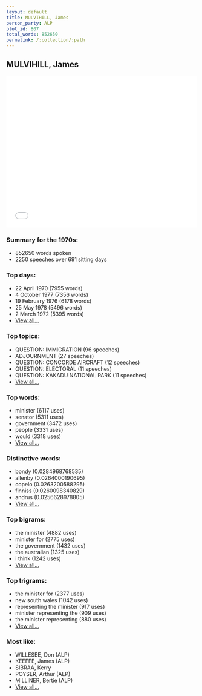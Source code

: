 ```yaml
---
layout: default
title: MULVIHILL, James
person_party: ALP
plot_id: 807
total_words: 852650
permalink: /:collection/:path
---
```


## MULVIHILL, James

<iframe width="100%" height="400" frameborder="0" scrolling="no" src="//plot.ly/~wragge/807.embed"></iframe>


### Summary for the 1970s:

* 852650 words spoken
* 2250 speeches over 691 sitting days


### Top days:

* 22 April 1970 (7955 words)
* 4 October 1977 (7356 words)
* 19 February 1976 (6178 words)
* 25 May 1978 (5496 words)
* 2 March 1972 (5395 words)
* [View all...](days/)


### Top topics:

* QUESTION: IMMIGRATION (96 speeches)
* ADJOURNMENT (27 speeches)
* QUESTION: CONCORDE AIRCRAFT (12 speeches)
* QUESTION: ELECTORAL (11 speeches)
* QUESTION: KAKADU NATIONAL PARK (11 speeches)
* [View all...](topics/)


### Top words:

* minister (6117 uses)
* senator (5311 uses)
* government (3472 uses)
* people (3331 uses)
* would (3318 uses)
* [View all...](words/)


### Distinctive words:

* bondy (0.0284968768535)
* allenby (0.0264000190695)
* copelo (0.0263200588295)
* finniss (0.0260098340829)
* andrus (0.0256628978805)
* [View all...](sig_words/)


### Top bigrams:

* the minister (4882 uses)
* minister for (2775 uses)
* the government (1432 uses)
* the australian (1325 uses)
* i think (1242 uses)
* [View all...](bigrams/)


### Top trigrams:

* the minister for (2377 uses)
* new south wales (1042 uses)
* representing the minister (917 uses)
* minister representing the (909 uses)
* the minister representing (880 uses)
* [View all...](trigrams/)


### Most like:

* WILLESEE, Don (ALP)
* KEEFFE, James (ALP)
* SIBRAA, Kerry 
* POYSER, Arthur (ALP)
* MILLINER, Bertie (ALP)
* [View all...](similarities/)
